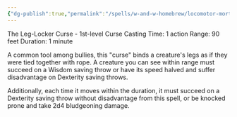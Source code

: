 ```yaml
---
{"dg-publish":true,"permalink":"/spells/w-and-w-homebrew/locomotor-mortis/"}
---
```


The Leg-Locker Curse - 1st-level Curse
Casting Time: 1 action 
Range: 90 feet 
Duration: 1 minute 

A common tool among bullies, this "curse" binds a creature's legs as if they were tied together with rope. A creature you can see within range must succeed on a Wisdom saving throw or have its speed halved and suffer disadvantage on Dexterity saving throws. 

Additionally, each time it moves within the duration, it must succeed on a Dexterity saving throw without disadvantage from this spell, or be knocked prone and take 2d4 bludgeoning damage.